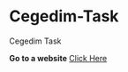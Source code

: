 # Cegedim-Task
Cegedim Task

**Go to a website** [Click Here](https://ahmedelsayedsaleh.github.io/Cegedim-Task/)
